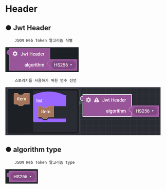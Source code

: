 # Header

## ● Jwt Header

        JSON Web Token 알고리즘 식별

![](../../../.gitbook/assets/image%20%28291%29.png)

        스토리지를 사용하기 위한 변수 선언

![](../../../.gitbook/assets/image%20%28315%29.png)

## ● algorithm type

        JSON Web Token 알고리즘 type

![type : HS256, HS384, HS512, RS256, RS384, RS512](../../../.gitbook/assets/image%20%28278%29.png)

